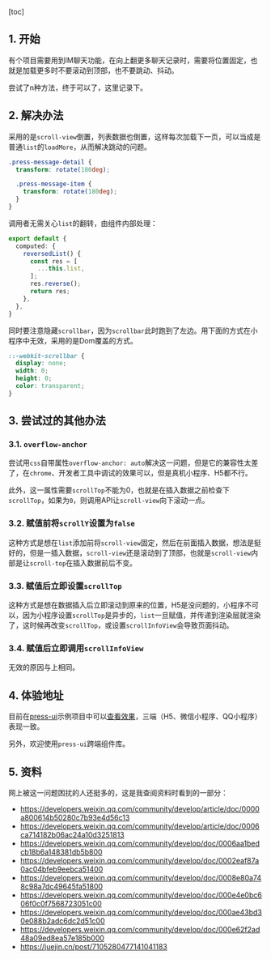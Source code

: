 [toc]

## 1. 开始

有个项目需要用到IM聊天功能，在向上翻更多聊天记录时，需要将位置固定，也就是加载更多时不要滚动到顶部，也不要跳动、抖动。

尝试了n种方法，终于可以了，这里记录下。


## 2. 解决办法

采用的是`scroll-view`倒置，列表数据也倒置，这样每次加载下一页，可以当成是普通`list`的`loadMore`，从而解决跳动的问题。

```scss
.press-message-detail {
  transform: rotate(180deg);

  .press-message-item {
    transform: rotate(180deg);
  }
}
```

调用者无需关心`list`的翻转，由组件内部处理：

```ts
export default {
  computed: {
    reversedList() {
      const res = [
        ...this.list,
      ];
      res.reverse();
      return res;
    },
  },
}
```

同时要注意隐藏`scrollbar`，因为`scrollbar`此时跑到了左边。用下面的方式在小程序中无效，采用的是Dom覆盖的方式。

```scss
::-webkit-scrollbar {
  display: none;
  width: 0;
  height: 0;
  color: transparent;
}
```


## 3. 尝试过的其他办法

### 3.1. `overflow-anchor`

尝试用`css`自带属性`overflow-anchor: auto`解决这一问题，但是它的兼容性太差了，在`chrome`、开发者工具中调试的效果可以，但是真机小程序、H5都不行。

此外，这一属性需要`scrollTop`不能为0，也就是在插入数据之前检查下`scrollTop`，如果为`0`，则调用API让`scroll-view`向下滚动一点。

### 3.2. 赋值前将`scrollY`设置为`false`

这种方式是想在`list`添加前将`scroll-view`固定，然后在前面插入数据，想法是挺好的，但是一插入数据，`scroll-view`还是滚动到了顶部，也就是`scroll-view`内部是让`scroll-top`在插入数据前后不变。

### 3.3. 赋值后立即设置`scrollTop`

这种方式是想在数据插入后立即滚动到原来的位置，H5是没问题的，小程序不可以，因为小程序设置`scrollTop`是异步的，`list`一旦赋值，并传递到渲染层就渲染了，这时候再改变`scrollTop`，或设置`scrollInfoView`会导致页面抖动。


### 3.4. 赋值后立即调用`scrollInfoView`

无效的原因与上相同。


## 4. 体验地址

目前在[press-ui](https://test.igame.qq.com/tip/press-ui/press-ui/components/press/press-message-detail.html)示例项目中可以[查看效果](https://novlan1.github.io/press-ui-demo/#/pages/press/message-detail/message-detail?v=1687599337822&lang=zh-CN)，三端（H5、微信小程序、QQ小程序）表现一致。

另外，欢迎使用`press-ui`跨端组件库。

## 5. 资料

网上被这一问题困扰的人还挺多的，这是我查阅资料时看到的一部分：

- https://developers.weixin.qq.com/community/develop/article/doc/0000a800614b50280c7b93e4d56c13
- https://developers.weixin.qq.com/community/develop/article/doc/0006ca714182b06ac24a10d3251813
- https://developers.weixin.qq.com/community/develop/doc/0006aa1bedcb18b6a148381db5b800
- https://developers.weixin.qq.com/community/develop/doc/0002eaf87a0ac04bfeb9eebca51400
- https://developers.weixin.qq.com/community/develop/doc/0008e80a748c98a7dc49645fa51800
- https://developers.weixin.qq.com/community/develop/doc/000e4e0bc606f0c0f7568723051c00
- https://developers.weixin.qq.com/community/develop/doc/000ae43bd30e088b2adc6dc2d51c00
- https://developers.weixin.qq.com/community/develop/doc/000e62f2ad48a09ed8ea57e185b000
- https://juejin.cn/post/7105280477141041183

